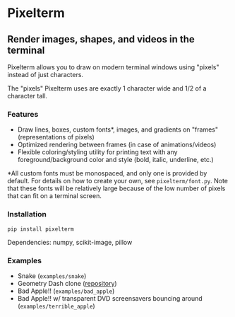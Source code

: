 # Pixelterm
## Render images, shapes, and videos in the terminal

Pixelterm allows you to draw on modern terminal windows using "pixels" instead of just characters.

The "pixels" Pixelterm uses are exactly 1 character wide and 1/2 of a character tall.

### Features
- Draw lines, boxes, custom fonts*, images, and gradients on "frames" (representations of pixels)
- Optimized rendering between frames (in case of animations/videos)
- Flexible coloring/styling utility for printing text with any foreground/background color and style (bold, italic, underline, etc.)

*All custom fonts must be monospaced, and only one is provided by default. For details on how to create your own, see `pixelterm/font.py`. Note that these fonts will be relatively large because of the low number of pixels that can fit on a terminal screen.

### Installation
```
pip install pixelterm
```

Dependencies: numpy, scikit-image, pillow

### Examples
- Snake (`examples/snake`)
- Geometry Dash clone ([repository](https://github.com/crystaltine/vis/tree/main/gd))
- Bad Apple!! (`examples/bad_apple`)
- Bad Apple!! w/ transparent DVD screensavers bouncing around (`examples/terrible_apple`)


